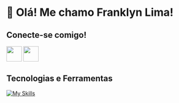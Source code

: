 # 👋 Olá! Me chamo Franklyn Lima!


## Conecte-se comigo!
<a href="https://www.linkedin.com/in/franklynlima/" target="_blank"><img src="https://cdn.jsdelivr.net/gh/devicons/devicon@latest/icons/linkedin/linkedin-original.svg" width="40" height="40" /><a/>  <a href="[https://www.youtube.com/seu-canal-youtube-aqui](https://www.linkedin.com/in/franklynlima/)" target="_blank"><img src="https://w7.pngwing.com/pngs/953/528/png-transparent-instagram-icon-logo-desktop-computer-icons-instagram-miscellaneous-text-bing.png" width="40" height="40" /><a/>


## Tecnologias e Ferramentas
[![My Skills](https://skillicons.dev/icons?i=html,css,js,cpp,cs,react,nodejs,dotnet,git,materialui,ts)](https://skillicons.dev)
          
          
          


